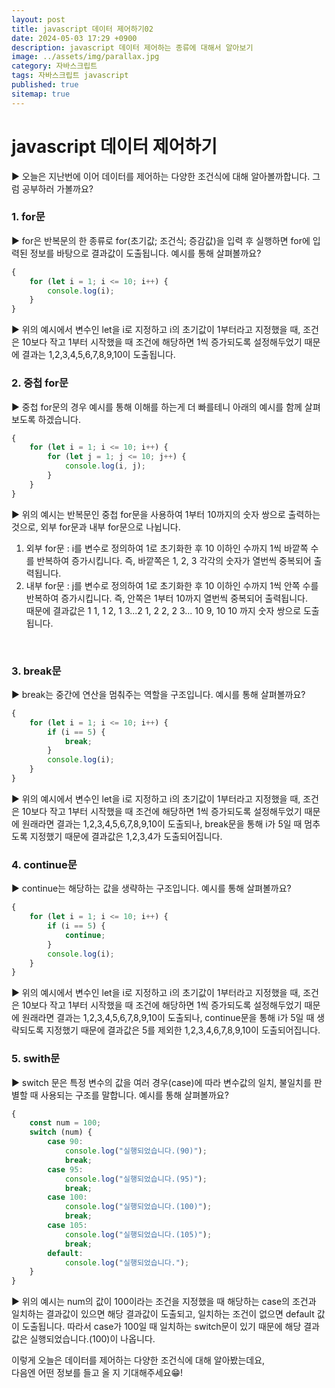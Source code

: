 ```yaml
---
layout: post
title: javascript 데이터 제어하기02
date: 2024-05-03 17:29 +0900
description: javascript 데이터 제어하는 종류에 대해서 알아보기
image: ../assets/img/parallax.jpg
category: 자바스크립트
tags: 자바스크립트 javascript
published: true
sitemap: true
---
```

# javascript 데이터 제어하기
▶ 오늘은 지난번에 이어 데이터를 제어하는 다양한 조건식에 대해 알아볼까합니다. 그럼 공부하러 가볼까요?
<br>

###  1. for문
▶ for은 반복문의 한 종류로 for(초기값; 조건식; 증감값)을 입력 후 실행하면 for에 입력된 정보를 바탕으로 결과값이 도출됩니다. 예시를 통해 살펴볼까요?
<br>

````javascript
{
    for (let i = 1; i <= 10; i++) {     
        console.log(i);                 
    }
}
````
▶ 위의 예시에서 변수인 let을 i로 지정하고 i의 초기값이 1부터라고 지정했을 때, 조건은 10보다 작고 1부터 시작했을 때 조건에 해당하면 1씩 증가되도록 설정해두었기 때문에 결과는 1,2,3,4,5,6,7,8,9,10이 도출됩니다.
<br>

###  2. 중첩 for문
▶ 중첩 for문의 경우 예시를 통해 이해를 하는게 더 빠를테니 아래의 예시를 함께 살펴보도록 하겠습니다.
<br>

````javascript
{
    for (let i = 1; i <= 10; i++) {
        for (let j = 1; j <= 10; j++) {
            console.log(i, j);
        }
    }
}
````

▶ 위의 예시는 반복문인 중첩 for문을 사용하여 1부터 10까지의 숫자 쌍으로 출력하는 것으로, 외부 for문과 내부 for문으로 나뉩니다.<br>
1. 외부 for문 : i를 변수로 정의하여 1로 초기화한 후 10 이하인 수까지 1씩 바깥쪽 수를 반복하여 증가시킵니다. 즉, 바깥쪽은 1, 2, 3 각각의 숫자가 열번씩 중복되어 출력됩니다.<br>
2. 내부 for문 : j를 변수로 정의하여 1로 초기화한 후 10 이하인 수까지 1씩 안쪽 수를 반복하여 증가시킵니다. 즉, 안쪽은 1부터 10까지 열번씩 중복되어 출력됩니다.<br>
때문에 결과값은 1 1, 1 2, 1 3...2 1, 2 2, 2 3... 10 9, 10 10 까지 숫자 쌍으로 도출됩니다.
<br>

###  3. break문
▶ break는 중간에 연산을 멈춰주는 역할을 구조입니다. 예시를 통해 살펴볼까요?
<br>

````javascript
{
    for (let i = 1; i <= 10; i++) {
        if (i == 5) {
            break;                      
        }
        console.log(i);
    }
}
````

▶ 위의 예시에서 변수인 let을 i로 지정하고 i의 초기값이 1부터라고 지정했을 때, 조건은 10보다 작고 1부터 시작했을 때 조건에 해당하면 1씩 증가되도록 설정해두었기 때문에 원래라면 결과는 1,2,3,4,5,6,7,8,9,10이 도출되나, break문을 통해 i가 5일 때 멈추도록 지정했기 때문에 결과값은 1,2,3,4가 도출되어집니다.
<br>

###  4. continue문
▶ continue는 해당하는 값을 생략하는 구조입니다. 예시를 통해 살펴볼까요?
<br>

````javascript
{
    for (let i = 1; i <= 10; i++) {
        if (i == 5) {
            continue;                  
        }
        console.log(i);
    }
}
````

▶ 위의 예시에서 변수인 let을 i로 지정하고 i의 초기값이 1부터라고 지정했을 때, 조건은 10보다 작고 1부터 시작했을 때 조건에 해당하면 1씩 증가되도록 설정해두었기 때문에 원래라면 결과는 1,2,3,4,5,6,7,8,9,10이 도출되나, continue문을 통해 i가 5일 때 생략되도록 지정했기 때문에 결과값은 5를 제외한 1,2,3,4,6,7,8,9,10이 도출되어집니다.
<br>

###  5. swith문
▶ switch 문은 특정 변수의 값을 여러 경우(case)에 따라 변수값의 일치, 불일치를 판별할 때 사용되는 구조를 말합니다. 예시를 통해 살펴볼까요?
<br>

````javascript
{
    const num = 100;
    switch (num) {
        case 90:
            console.log("실행되었습니다.(90)");
            break;
        case 95:
            console.log("실행되었습니다.(95)");
            break;
        case 100:
            console.log("실행되었습니다.(100)");
            break;
        case 105:
            console.log("실행되었습니다.(105)");
            break;
        default:
            console.log("실행되었습니다.");
    }
}
````

▶ 위의 예시는 num의 값이 100이라는 조건을 지정했을 때 해당하는 case의 조건과 일치하는 결과값이 있으면 해당 결과값이 도출되고, 일치하는 조건이 없으면 default 값이 도출됩니다. 따라서 case가 100일 때 일치하는 switch문이 있기 때문에 해당 결과값은 실행되었습니다.(100)이 나옵니다.
<br>

이렇게 오늘은 데이터를 제어하는 다양한 조건식에 대해 알아봤는데요,<br>
다음엔 어떤 정보를 들고 올 지 기대해주세요😁!